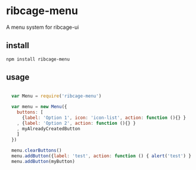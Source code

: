 ribcage-menu
============

A menu system for ribcage-ui

## install

```
npm install ribcage-menu
```

## usage

```javascript

  var Menu = require('ribcage-menu')
  
  var menu = new Menu({
    buttons: [
      {label: 'Option 1', icon: 'icon-list', action: function (){} }
    , {label: 'Option 2', action: function (){} }
    , myAlreadyCreatedButton
    ]
  })
  
  menu.clearButtons()
  menu.addButton({label: 'test', action: function () { alert('test') } })
  menu.addButton(myButton)

```
